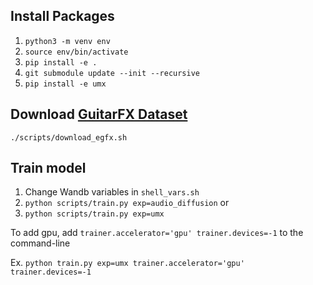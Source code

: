 
## Install Packages
1. `python3 -m venv env`
2. `source env/bin/activate`
3. `pip install -e .`
4. `git submodule update --init --recursive`
5. `pip install -e umx`

## Download [GuitarFX Dataset](https://zenodo.org/record/7044411/)
`./scripts/download_egfx.sh`

## Train model
1. Change Wandb variables in `shell_vars.sh`
2. `python scripts/train.py exp=audio_diffusion`
or
2. `python scripts/train.py exp=umx`

To add gpu, add `trainer.accelerator='gpu' trainer.devices=-1` to the command-line

Ex. `python train.py exp=umx trainer.accelerator='gpu' trainer.devices=-1`

